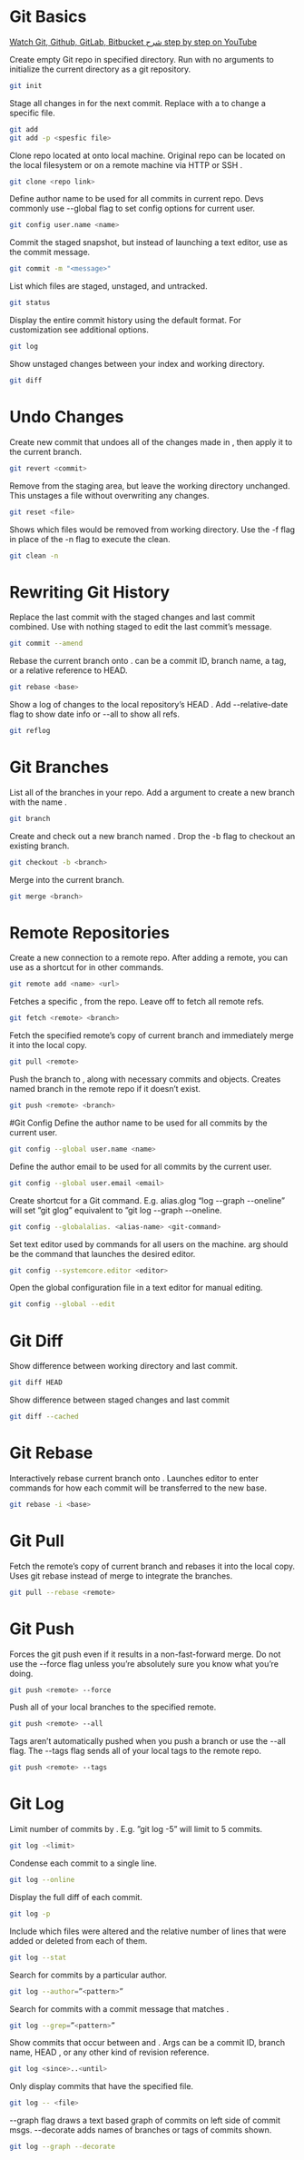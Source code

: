 # Git Basics
[Watch Git, Github, GitLab, Bitbucket شرح step by step on YouTube](https://youtu.be/MC5ZAyGl2bw)

Create empty Git repo in specified directory. Run with no
arguments to initialize the current directory as a git repository.

```sh
git init
```
Stage all changes in <directory> for the next commit.
Replace <directory> with a <file> to change a specific file.

```sh
git add
git add -p <spesfic file>
```
Clone repo located at <repo> onto local machine. Original repo can be
located on the local filesystem or on a remote machine via HTTP or SSH .

```sh
git clone <repo link>
```
Define author name to be used for all commits in current repo. Devs
commonly use --global flag to set config options for current user.

```sh
git config user.name <name>
```
Commit the staged snapshot, but instead of launching
a text editor, use <message> as the commit message.

```sh
git commit -m "<message>"
```
List which files are staged, unstaged, and untracked.

```sh
git status
```
Display the entire commit history using the default format.
For customization see additional options.
```sh
git log
```
Show unstaged changes between your index and
working directory.
```sh
git diff
```
# Undo Changes
Create new commit that undoes all of the changes made in
<commit> , then apply it to the current branch.
```sh
git revert <commit>
```
Remove <file> from the staging area, but leave the working directory
unchanged. This unstages a file without overwriting any changes.
```sh
git reset <file>
```
Shows which files would be removed from working directory.
Use the -f flag in place of the -n flag to execute the clean.
```sh
git clean -n
```
# Rewriting Git History 
Replace the last commit with the staged changes and last commit
combined. Use with nothing staged to edit the last commit’s message.
```sh
git commit --amend
```
Rebase the current branch onto <base> . <base> can be a commit ID,
branch name, a tag, or a relative reference to HEAD.
```sh
git rebase <base>
```
Show a log of changes to the local repository’s HEAD .
Add --relative-date flag to show date info or --all to show all refs.
```sh
git reflog
```
# Git Branches
List all of the branches in your repo. Add a <branch> argument to
create a new branch with the name <branch> .
```sh
git branch
```
Create and check out a new branch named <branch> .
Drop the -b flag to checkout an existing branch.
```sh
git checkout -b <branch>
```
Merge <branch> into the current branch.
```sh
git merge <branch>
```
# Remote Repositories
Create a new connection to a remote repo. After adding a remote,
you can use <name> as a shortcut for <url> in other commands.
```sh
git remote add <name> <url>
```
Fetches a specific <branch> , from the repo. Leave off <branch>
to fetch all remote refs.
```sh
git fetch <remote> <branch>
```
Fetch the specified remote’s copy of current branch and
immediately merge it into the local copy.
```sh
git pull <remote>
```
Push the branch to <remote> , along with necessary commits and
objects. Creates named branch in the remote repo if it doesn’t exist.
```sh
git push <remote> <branch>
```
#Git Config
Define the author name to be used for all commits by the current user.
```sh
git config --global user.name <name>
```
Define the author email to be used for all commits by the current user.
```sh
git config --global user.email <email>
```
Create shortcut for a Git command. E.g. alias.glog “log --graph
--oneline” will set ”git glog” equivalent to ”git log --graph --oneline.
```sh
git config --globalalias. <alias-name> <git-command>
```
Set text editor used by commands for all users on the machine. <editor>
arg should be the command that launches the desired editor.
```sh
git config --systemcore.editor <editor>
```
Open the global configuration file in a text editor for manual editing.
```sh
git config --global --edit
```
# Git Diff <spacfic file>
Show difference between working directory and last commit.



```sh
git diff HEAD
```
Show difference between staged changes and last commit
```sh
git diff --cached
```
# Git Rebase
Interactively rebase current branch onto <base> . Launches editor to enter
commands for how each commit will be transferred to the new base.
```sh
git rebase -i <base>
```
# Git Pull
Fetch the remote’s copy of current branch and rebases it into the local
copy. Uses git rebase instead of merge to integrate the branches.
```sh
git pull --rebase <remote>
```
# Git Push
Forces the git push even if it results in a non-fast-forward merge. Do not use
the --force flag unless you’re absolutely sure you know what you’re doing.
```sh
git push <remote> --force
```
Push all of your local branches to the specified remote.
```sh
git push <remote> --all
```
Tags aren’t automatically pushed when you push a branch or use the
--all flag. The --tags flag sends all of your local tags to the remote repo.
```sh
git push <remote> --tags
```
# Git Log
Limit number of commits by <limit> .
E.g. ”git log -5” will limit to 5 commits.
```sh
git log -<limit>
```
Condense each commit to a single line.
```sh
git log --online
```
Display the full diff of each commit.
```sh
git log -p
```
Include which files were altered and the relative number of
lines that were added or deleted from each of them.
```sh
git log --stat
```
Search for commits by a particular author.
```sh
git log --author=”<pattern>”
```
Search for commits with a commit message that
matches <pattern> .
```sh
git log --grep=”<pattern>”
```
Show commits that occur between <since> and <until> . Args can be a
commit ID, branch name, HEAD , or any other kind of revision reference.
```sh
git log <since>..<until>
```
Only display commits that have the specified file.
```sh
git log -- <file>
```
--graph flag draws a text based graph of commits on left side of commit msgs. --decorate adds names of branches or tags of commits shown.
```sh
git log --graph --decorate
```